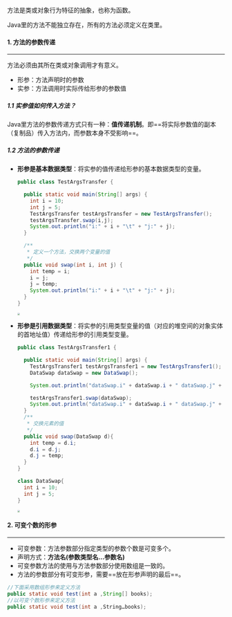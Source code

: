 方法是类或对象行为特征的抽象，也称为函数。

Java里的方法不能独立存在，所有的方法必须定义在类里。

#### 1. 方法的参数传递

---

方法必须由其所在类或对象调用才有意义。

- 形参：方法声明时的参数
- 实参：方法调用时实际传给形参的参数值

##### 1.1 实参值如何传入方法？

Java里方法的参数传递方式只有一种：**值传递机制**。即==将实际参数值的副本（复制品）传入方法内，而参数本身不受影响==。

##### 1.2 方法的参数传递

- **形参是基本数据类型**：将实参的值传递给形参的基本数据类型的变量。

  ```java
  public class TestArgsTransfer {
  
    public static void main(String[] args) {
      int i = 10;
      int j = 5;
      TestArgsTransfer testArgsTransfer = new TestArgsTransfer();
      testArgsTransfer.swap(i,j);
      System.out.println("i:" + i + "\t" + "j:" + j);
    }
  
    /**
     * 定义一个方法，交换两个变量的值
     */
    public void swap(int i, int j) {
      int temp = i;
      i = j;
      j = temp;
      System.out.println("i:" + i + "\t" + "j:" + j);
    }
  }
  ```

  <img src="https://tva1.sinaimg.cn/large/e6c9d24egy1h0j45e9ag6j21a60u0diy.jpg" style="zoom: 33%;" />

- **形参是引用数据类型**：将实参的引用类型变量的值（对应的堆空间的对象实体的首地址值）传递给形参的引用类型变量。

  ```java
  public class TestArgsTransfer1 {
  
    public static void main(String[] args) {
      TestArgsTransfer1 testArgsTransfer1 = new TestArgsTransfer1();
      DataSwap dataSwap = new DataSwap();
  
      System.out.println("dataSwap.i" + dataSwap.i + " dataSwap.j" + dataSwap.j);
  
      testArgsTransfer1.swap(dataSwap);
      System.out.println("dataSwap.i" + dataSwap.i + " dataSwap.j" + dataSwap.j);
    }
    /**
     * 交换元素的值
     */
    public void swap(DataSwap d){
      int temp = d.i;
      d.i = d.j;
      d.j = temp;
    }
  }
  
  class DataSwap{
    int i = 10;
    int j = 5;
  }
  ```

  <img src="https://tva1.sinaimg.cn/large/e6c9d24egy1h0jj4sacggj215h0u0q6e.jpg" style="zoom:33%;" />



#### 2. 可变个数的形参

---

- 可变参数：方法参数部分指定类型的参数个数是可变多个。
- 声明方式：**方法名(参数类型名...参数名)**
- 可变参数方法的使用与方法参数部分使用数组是一致的。
- 方法的参数部分有可变形参，需要==放在形参声明的最后==。

```java
//下面采用数组形参来定义方法
public static void test(int a ,String[] books);
//以可变个数形参来定义方法
public static void test(int a ,String…books);
```

